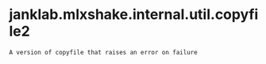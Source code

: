 # janklab.mlxshake.internal.util.copyfile2

```text
A version of copyfile that raises an error on failure

```

